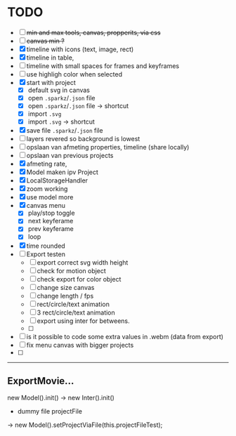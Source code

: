 # TODO

- [ ] ~~min and max tools, canvas, propperits, via css~~
- [ ] ~~canvas min ?~~
- [x] timeline with icons (text, image, rect)
- [x] timeline in table,
- [ ] timeline with small spaces for frames and keyframes
- [ ] use highligh color when selected
- [x] start with project
  - [x] default svg in canvas
  - [x] open `.sparkz`/`.json` file
  - [x] open `.sparkz`/`.json` file -> shortcut
  - [x] import `.svg`
  - [x] import `.svg` -> shortcut
- [x] save file `.sparkz`/`.json` file
- [ ] layers revered so background is lowest
- [ ] opslaan van afmeting properties, timeline (share locally)
- [ ] opslaan van previous projects
- [x] afmeting rate,
- [x] Model maken ipv Project
- [x] LocalStorageHandler
- [x] zoom working
- [x] use model more
- [x] canvas menu
  - [x] play/stop toggle
  - [x] next keyferame
  - [x] prev keyferame
  - [x] loop
- [x] time rounded
- [ ] Export testen
  - [ ] export correct svg width height
  - [ ] check for motion object
  - [ ] check export for color object
  - [ ] change size canvas
  - [ ] change length / fps
  - [ ] rect/circle/text animation
  - [ ] 3 rect/circle/text animation
  - [ ] export using inter for betweens.
  - [ ]
- [ ] is it possible to code some extra values in .webm (data from export)
- [ ] fix menu canvas with bigger projects
- [ ]

---

## ExportMovie...

new Model().init() -> new Inter().init()

- dummy file projectFile

-> new Model().setProjectViaFile(this.projectFileTest);
